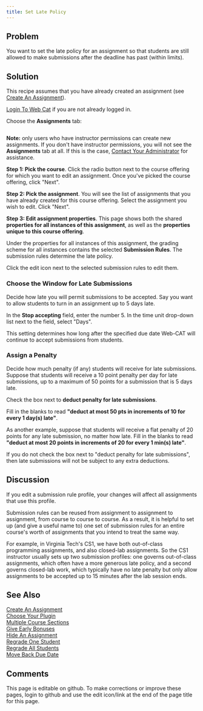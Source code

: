 ```yaml
---
title: Set Late Policy
---
```

## Problem 

You want to set the late policy for an assignment so that students are
still allowed to make submissions after the deadline has past (within
limits).

## Solution 

This recipe assumes that you have already created an assignment (see
[Create An Assignment](CreateAnAssignment.html)).

[Login To Web Cat](LoginToWebCat.html) if you are not already logged in.

Choose the **Assignments** tab:

<img href="img/assignments-properties-tab.png"/>

**Note:** only users who have instructor permissions can create new
assignments.  If you don't have instructor permissions, you will not see
the **Assignments** tab at all.  If this is the case,
[Contact Your Administrator](ContactYourAdministrator.html) for assistance.

**Step 1: Pick the course**.  Click the radio button next to the
course offering for which you want to edit an assignment.  Once you've
picked the course offering, click "Next".

**Step 2: Pick the assignment**.  You will see the list of
assignments that you have already created for this course offering.
Select the assignment you wish to edit.  Click "Next".

**Step 3: Edit assignment properties**.  This page shows both the
shared **properties for all instances of this assignment**, as well
as the **properties unique to this course offering**.

Under the properties for all instances of this assignment, the
grading scheme for all instances contains the selected **Submission
Rules**.  The submission rules determine the late policy.

Click the edit icon next to the selected submission rules to
edit them.

### Choose the Window for Late Submissions 

Decide how late you will permit submissions to be accepted.  Say
you want to allow students to turn in an assignment up to 5 days
late.

In the **Stop accepting** field, enter the number 5.  In the
time unit drop-down list next to the field, select "Days".

This setting determines how long after the specified due date Web-CAT
will continue to accept submissions from students.

### Assign a Penalty 

Decide how much penalty (if any) students will receive for late
submissions.  Suppose that students will receive a 10 point penalty
per day for late submissions, up to a maximum of 50 points for a
submission that is 5 days late.

Check the box next to **deduct penalty for late submissions**.

Fill in the blanks to read **"deduct at most 50 pts in increments of
10 for every 1 day(s) late"**.

As another example, suppose that students will receive a flat penalty
of 20 points for any late submission, no matter how late.  Fill in the
blanks to read **"deduct at most 20 points in increments of 20 for
every 1 min(s) late"**.

If you do not check the box next to "deduct penalty for late
submissions", then late submissions will not be subject to any
extra deductions.

## Discussion 

If you edit a submission rule profile, your changes will affect all
assignments that use this profile.

Submission rules can be reused from assignment to assignment to
assignment, from course to course to course.  As a result, it is
helpful to set up (and give a useful name to) one set of submission
rules for an entire course's worth of assignments that you intend to
treat the same way.

For example, in Virginia Tech's CS1, we have both out-of-class
programming assignments, and also closed-lab assignments.  So the CS1
instructor usually sets up two submission profiles: one governs
out-of-class assignments, which often have a more generous late
policy, and a second governs closed-lab work, which typically have no
late penalty but only allow assignments to be accepted up to 15
minutes after the lab session ends.

## See Also 

[Create An Assignment](CreateAnAssignment.html) <br/>
[Choose Your Plugin](ChooseYourPlugin.html) <br/>
[Multiple Course Sections](MultipleCourseSections.html) <br/>
[Give Early Bonuses](GiveEarlyBonuses.html) <br/>
[Hide An Assignment](HideAnAssignment.html) <br/>
[Regrade One Student](RegradeOneStudent.html) <br/>
[Regrade All Students](RegradeAllStudents.html) <br/>
[Move Back Due Date](MoveBackDueDate.html)

## Comments 

This page is editable on github. To make corrections or improve these
pages, login to github and use the edit icon/link at the end of the
page title for this page.
